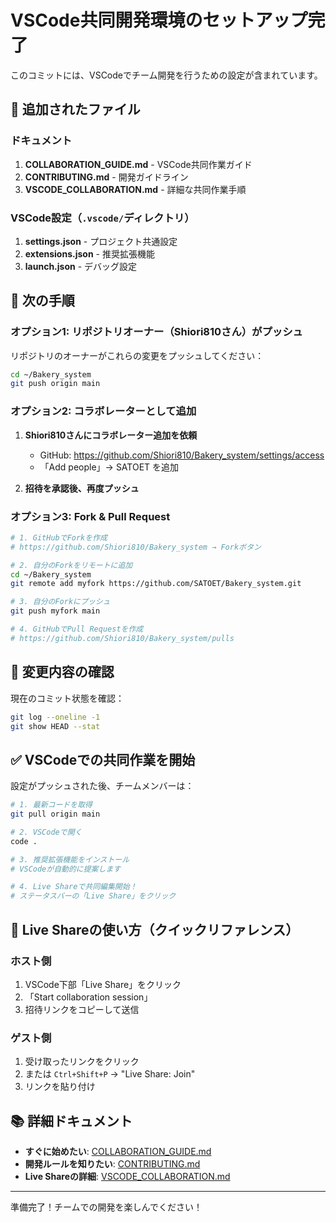 # VSCode共同開発環境のセットアップ完了

このコミットには、VSCodeでチーム開発を行うための設定が含まれています。

## 📁 追加されたファイル

### ドキュメント
1. **COLLABORATION_GUIDE.md** - VSCode共同作業ガイド
2. **CONTRIBUTING.md** - 開発ガイドライン
3. **VSCODE_COLLABORATION.md** - 詳細な共同作業手順

### VSCode設定（`.vscode/`ディレクトリ）
1. **settings.json** - プロジェクト共通設定
2. **extensions.json** - 推奨拡張機能
3. **launch.json** - デバッグ設定

## 🚀 次の手順

### オプション1: リポジトリオーナー（Shiori810さん）がプッシュ

リポジトリのオーナーがこれらの変更をプッシュしてください：

```bash
cd ~/Bakery_system
git push origin main
```

### オプション2: コラボレーターとして追加

1. **Shiori810さんにコラボレーター追加を依頼**
   - GitHub: https://github.com/Shiori810/Bakery_system/settings/access
   - 「Add people」→ SATOET を追加

2. **招待を承認後、再度プッシュ**

### オプション3: Fork & Pull Request

```bash
# 1. GitHubでForkを作成
# https://github.com/Shiori810/Bakery_system → Forkボタン

# 2. 自分のForkをリモートに追加
cd ~/Bakery_system
git remote add myfork https://github.com/SATOET/Bakery_system.git

# 3. 自分のForkにプッシュ
git push myfork main

# 4. GitHubでPull Requestを作成
# https://github.com/Shiori810/Bakery_system/pulls
```

## 📝 変更内容の確認

現在のコミット状態を確認：

```bash
git log --oneline -1
git show HEAD --stat
```

## ✅ VSCodeでの共同作業を開始

設定がプッシュされた後、チームメンバーは：

```bash
# 1. 最新コードを取得
git pull origin main

# 2. VSCodeで開く
code .

# 3. 推奨拡張機能をインストール
# VSCodeが自動的に提案します

# 4. Live Shareで共同編集開始！
# ステータスバーの「Live Share」をクリック
```

## 🎯 Live Shareの使い方（クイックリファレンス）

### ホスト側
1. VSCode下部「Live Share」をクリック
2. 「Start collaboration session」
3. 招待リンクをコピーして送信

### ゲスト側
1. 受け取ったリンクをクリック
2. または `Ctrl+Shift+P` → "Live Share: Join"
3. リンクを貼り付け

## 📚 詳細ドキュメント

- **すぐに始めたい**: [COLLABORATION_GUIDE.md](COLLABORATION_GUIDE.md)
- **開発ルールを知りたい**: [CONTRIBUTING.md](CONTRIBUTING.md)
- **Live Shareの詳細**: [VSCODE_COLLABORATION.md](VSCODE_COLLABORATION.md)

---

準備完了！チームでの開発を楽しんでください！
